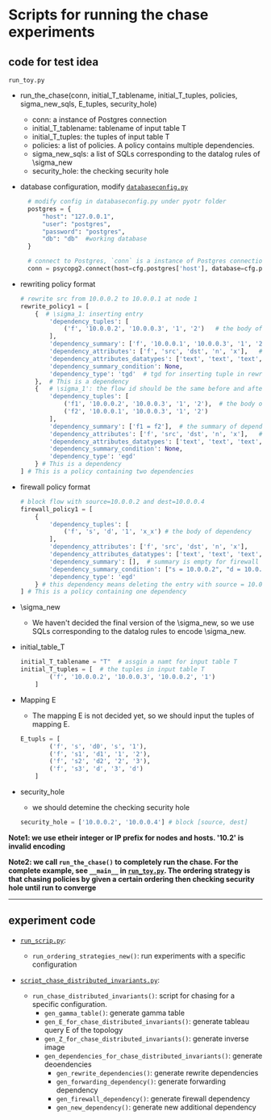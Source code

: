 # Scripts for running the chase experiments

## code for test idea 

`run_toy.py`

- run_the_chase(conn, initial_T_tablename, initial_T_tuples, policies, sigma_new_sqls, E_tuples, security_hole)
  - conn: a instance of Postgres connection
  - initial_T_tablename: tablename of input table T
  - initial_T_tuples: the tuples of input table T
  - policies: a list of policies. A policy contains multiple dependencies.
  - sigma_new_sqls: a list of SQLs corresponding to the datalog rules of \sigma_new
  - security_hole: the checking security hole

- database configuration, modify [`databaseconfig.py`](../../databaseconfig.py)
  ```python
    # modify config in databaseconfig.py under pyotr folder
    postgres = {
        "host": "127.0.0.1",
        "user": "postgres",
        "password": "postgres",
        "db": "db"  #working database
    }

    # connect to Postgres, `conn` is a instance of Postgres connection
    conn = psycopg2.connect(host=cfg.postgres['host'], database=cfg.postgres['db'], user=cfg.postgres['user'], password=cfg.postgres['password'])
  ```

- rewriting policy format

  ```python
  # rewrite src from 10.0.0.2 to 10.0.0.1 at node 1
  rewrite_policy1 = [
      {  # \sigma_1: inserting entry
          'dependency_tuples': [
              ('f', '10.0.0.2', '10.0.0.3', '1', '2')   # the body of dependency
          ], 
          'dependency_summary': ['f', '10.0.0.1', '10.0.0.3', '1', '2'],  # the summary of dependency
          'dependency_attributes': ['f', 'src', 'dst', 'n', 'x'],   # the schema of dependency
          'dependency_attributes_datatypes': ['text', 'text', 'text', 'text', 'text'], 
          'dependency_summary_condition': None, 
          'dependency_type': 'tgd'  # tgd for inserting tuple in rewriting policy
      },  # This is a dependency
      {   # \sigma_1': the flow id should be the same before and after rewriting 
          'dependency_tuples': [
              ('f1', '10.0.0.2', '10.0.0.3', '1', '2'),  # the body of dependency
              ('f2', '10.0.0.1', '10.0.0.3', '1', '2')
          ], 
          'dependency_summary': ['f1 = f2'],  # the summary of dependency
          'dependency_attributes': ['f', 'src', 'dst', 'n', 'x'],   # the schema of dependency
          'dependency_attributes_datatypes': ['text', 'text', 'text', 'text', 'text'], 
          'dependency_summary_condition': None, 
          'dependency_type': 'egd'  
      } # This is a dependency
  ] # This is a policy containing two dependencies
  ```

- firewall policy format
  ```python
  # block flow with source=10.0.0.2 and dest=10.0.0.4
  firewall_policy1 = [
      {
          'dependency_tuples': [
              ('f', 's', 'd', '1', 'x_x') # the body of dependency
          ], 
          'dependency_attributes': ['f', 'src', 'dst', 'n', 'x'], 
          'dependency_attributes_datatypes': ['text', 'text', 'text', 'text', 'text'], 
          'dependency_summary': [],  # summary is empty for firewall dependency, means it's a deletion
          'dependency_summary_condition': ["s = 10.0.0.2", "d = 10.0.0.4"], # using '=' is easy for query encoding 
          'dependency_type': 'egd'
      } # this dependency means deleting the entry with source = 10.0.0.2 and dest=10.0.0.4 at node 1
  ] # This is a policy containing one dependency
  ```

- \sigma_new 
  - We haven't decided the final version of the \sigma_new, so we use SQLs corresponding to the datalog rules to encode \sigma_new.

- initial_table_T
  ```python
  initial_T_tablename = "T"  # assgin a namt for input table T
  initial_T_tuples = [  # the tuples in input table T
          ('f', '10.0.0.2', '10.0.0.3', '10.0.0.2', '1')
      ]
  ```

- Mapping E
  - The mapping E is not decided yet, so we should input the tuples of mapping E.
  ```python 
  E_tupls = [
          ('f', 's', 'd0', 's', '1'), 
          ('f', 's1', 'd1', '1', '2'), 
          ('f', 's2', 'd2', '2', '3'),
          ('f', 's3', 'd', '3', 'd')
      ]
  ```
- security_hole
  - we should detemine the checking security hole
  ```python
  security_hole = ['10.0.0.2', '10.0.0.4'] # block [source, dest]
  ```



**Note1: we use etheir integer or IP prefix for nodes and hosts. '10.2' is invalid encoding**

**Note2: we call `run_the_chase()` to completely run the chase. For the complete example, see `__main__` in [`run_toy.py`](run_toy.py). The ordering strategy is that chasing policies by given a certain ordering then checking security hole until run to converge**

****
## experiment code

- [`run_scrip.py`](run_script.py):
  - `run_ordering_strategies_new()`: run experiments with a specific configuration

- [`script_chase_distributed_invariants.py`](script_chase_distributed_invariants.py):
  - `run_chase_distributed_invariants()`: script for chasing for a specific configuration.
    - `gen_gamma_table()`: generate gamma table
    - `gen_E_for_chase_distributed_invariants()`: generate tableau query E of the topology
    - `gen_Z_for_chase_distributed_invariants()`: generate inverse image
    - `gen_dependencies_for_chase_distributed_invariants()`: generate deoendencies
      - `gen_rewrite_dependencies()`: generate rewrite dependencies
      - `gen_forwarding_dependency()`: generate forwarding dependency
      - `gen_firewall_dependency()`: generate firewall dependency
      - `gen_new_dependency()`: generate new additional dependency
